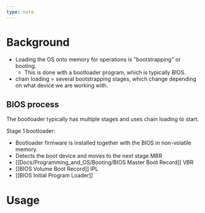```yaml
---
type: note
---
```

# Background
- Loading the OS onto memory for operations is "bootstrapping" or booting. 
	- This is done with a bootloader program, which is typically BIOS. 
- chain loading = several bootstrapping stages, which change depending on what device we are working with. 

## BIOS process
The bootloader typically has multiple stages and uses chain loading to start. 

Stage 1 bootloader:
- Bootloader firmware is installed together with the BIOS in non-volatile memory. 
- Detects the boot device and moves to the next stage
MBR
- [[Docs/Programming_and_OS/Booting/BIOS Master Boot Record]]
VBR
- [[BIOS Volume Boot Record]]
IPL
- [[BIOS Initial Program Loader]]

# Usage